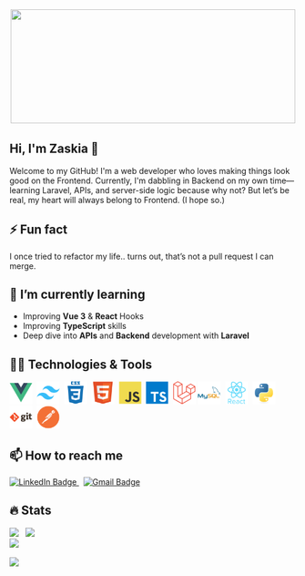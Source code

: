 <div align="center">
  <img src="https://i.giphy.com/media/v1.Y2lkPTc5MGI3NjExMHA4bG1iYXEycm13bDNscmhrOTlid21rODVhMXh4Y2pjcXp2YWFvbyZlcD12MV9pbnRlcm5hbF9naWZfYnlfaWQmY3Q9Zw/4jZLSxdGOH6ne/giphy.gif" width="500" height="200"/>
</div>

## Hi, I'm Zaskia 👋

Welcome to my GitHub! I'm a web developer who loves making things look good on the Frontend. Currently, I'm dabbling in Backend on my own time—learning Laravel, APIs, and server-side logic because why not? But let’s be real, my heart will always belong to Frontend. (I hope so.)

## ⚡ Fun fact
I once tried to refactor my life.. turns out, that’s not a pull request I can merge.

## 🌱 I’m currently learning
- Improving **Vue 3** & **React** Hooks
- Improving **TypeScript** skills
- Deep dive into **APIs** and **Backend** development with **Laravel**

## 👩‍💻 Technologies & Tools
<div>
  <img src="https://github.com/devicons/devicon/blob/master/icons/vuejs/vuejs-original.svg" title="Vue" alt="Vue" width="40" height="40"/>&nbsp;
  <img src="https://github.com/devicons/devicon/blob/master/icons/tailwindcss/tailwindcss-original.svg" title="Tailwind" alt="Tailwind" width="40" height="40"/>&nbsp;
  <img src="https://github.com/devicons/devicon/blob/master/icons/css3/css3-plain-wordmark.svg"  title="CSS3" alt="CSS" width="40" height="40"/>&nbsp;
  <img src="https://github.com/devicons/devicon/blob/master/icons/html5/html5-original.svg" title="HTML5" alt="HTML" width="40" height="40"/>&nbsp;
  <img src="https://github.com/devicons/devicon/blob/master/icons/javascript/javascript-original.svg" title="JavaScript" alt="JavaScript" width="40" height="40"/>&nbsp;
  <img src="https://github.com/devicons/devicon/blob/master/icons/typescript/typescript-plain.svg" title="TypeScript" alt="Typescript" width="40" height="40"/>&nbsp;
  <img src="https://github.com/devicons/devicon/blob/master/icons/laravel/laravel-original.svg" title="Laravel" alt="Laravel" width="40" height="40"/>
  <img src="https://github.com/devicons/devicon/blob/master/icons/mysql/mysql-original-wordmark.svg" title="MySQL"  alt="MySQL" width="40" height="40"/>&nbsp;
  <img src="https://github.com/devicons/devicon/blob/master/icons/react/react-original-wordmark.svg" title="React" alt="React" width="40" height="40"/>&nbsp;
  <img src="https://github.com/devicons/devicon/blob/master/icons/python/python-original.svg" title="Python" alt="Python" width="40" height="40"/>&nbsp;
  <img src="https://github.com/devicons/devicon/blob/master/icons/git/git-original-wordmark.svg" title="Git" alt="Git" width="40" height="40"/>&nbsp;
  <img src="https://github.com/devicons/devicon/blob/master/icons/postman/postman-original.svg" title="Postman" alt="Postman" width="40" height="40"/>
</div>

## 📫 How to reach me
<div id="badges">
  <a href="https://www.linkedin.com/in/zaskia-fitri-sholehah-219000262?utm_source=share&utm_campaign=share_via&utm_content=profile&utm_medium=android_app">
    <img src="https://img.shields.io/badge/LinkedIn-blue?style=for-the-badge&logo=linkedin&logoColor=white" alt="LinkedIn Badge"/>
  </a> &nbsp;
  <a href="mailto:zaskiafitrisholehah@gmail.com">
    <img src="https://img.shields.io/badge/Gmail-D14836?style=for-the-badge&logo=gmail&logoColor=white" alt="Gmail Badge"/>
  </a>
</div>

## 🔥 Stats
![](https://streak-stats.demolab.com?user=seiyanz16&theme=vision-friendly-dark&hide_border=true) &nbsp;
![](https://github-readme-stats.vercel.app/api?username=seiyanz16&theme=vision-friendly-dark&hide_border=true&include_all_commits=true&count_private=true) <br/>
![](https://github-readme-stats.vercel.app/api/top-langs/?username=seiyanz16&layout=compact&hide_border=true&theme=vision-friendly-dark)

![](https://komarev.com/ghpvc/?username=seiyanz16&style=flat-square&color=blue)
<!--
**seiyanz16/seiyanz16** is a ✨ _special_ ✨ repository because its `README.md` (this file) appears on your GitHub profile.

Here are some ideas to get you started:

- 🔭 I’m currently working on ...
- 👯 I’m looking to collaborate on ...
- 🤔 I’m looking for help with ...
- 💬 Ask me about ...
- 😄 Pronouns: ...
-  ...
  -->
